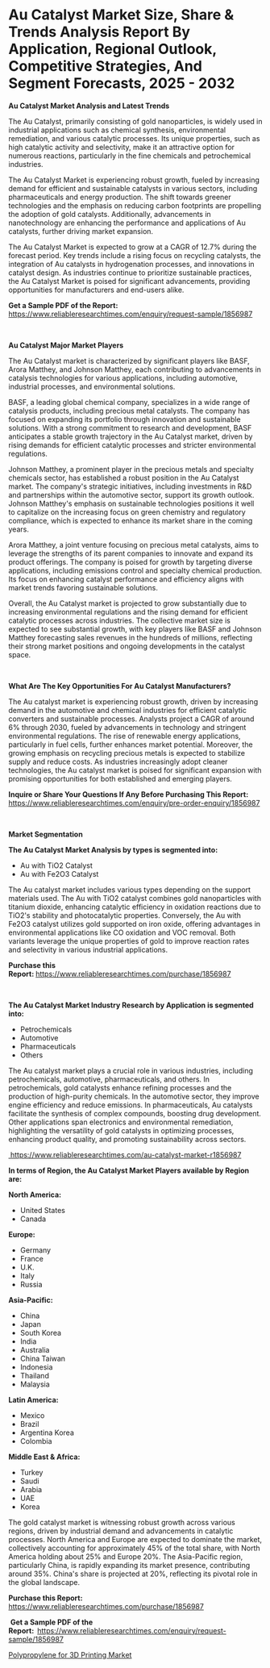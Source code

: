 <p><h1>Au Catalyst Market Size, Share & Trends Analysis Report By Application, Regional Outlook, Competitive Strategies, And Segment Forecasts, 2025 - 2032</h1></p><p><strong>Au Catalyst Market Analysis and Latest Trends</strong></p>
<p><p>The Au Catalyst, primarily consisting of gold nanoparticles, is widely used in industrial applications such as chemical synthesis, environmental remediation, and various catalytic processes. Its unique properties, such as high catalytic activity and selectivity, make it an attractive option for numerous reactions, particularly in the fine chemicals and petrochemical industries. </p><p>The Au Catalyst Market is experiencing robust growth, fueled by increasing demand for efficient and sustainable catalysts in various sectors, including pharmaceuticals and energy production. The shift towards greener technologies and the emphasis on reducing carbon footprints are propelling the adoption of gold catalysts. Additionally, advancements in nanotechnology are enhancing the performance and applications of Au catalysts, further driving market expansion.</p><p>The Au Catalyst Market is expected to grow at a CAGR of 12.7% during the forecast period. Key trends include a rising focus on recycling catalysts, the integration of Au catalysts in hydrogenation processes, and innovations in catalyst design. As industries continue to prioritize sustainable practices, the Au Catalyst Market is poised for significant advancements, providing opportunities for manufacturers and end-users alike.</p></p>
<p><strong>Get a Sample PDF of the Report:&nbsp;</strong> <a href="https://www.reliableresearchtimes.com/enquiry/request-sample/1856987?utm_campaign=2196&utm_medium=2&utm_source=Github&utm_content=ia&utm_term=01042025&utm_id=au-catalyst">https://www.reliableresearchtimes.com/enquiry/request-sample/1856987</a></p>
<p>&nbsp;</p>
<p><strong>Au Catalyst Major Market Players</strong></p>
<p><p>The Au Catalyst market is characterized by significant players like BASF, Arora Matthey, and Johnson Matthey, each contributing to advancements in catalysis technologies for various applications, including automotive, industrial processes, and environmental solutions.</p><p>BASF, a leading global chemical company, specializes in a wide range of catalysis products, including precious metal catalysts. The company has focused on expanding its portfolio through innovation and sustainable solutions. With a strong commitment to research and development, BASF anticipates a stable growth trajectory in the Au Catalyst market, driven by rising demands for efficient catalytic processes and stricter environmental regulations.</p><p>Johnson Matthey, a prominent player in the precious metals and specialty chemicals sector, has established a robust position in the Au Catalyst market. The company's strategic initiatives, including investments in R&D and partnerships within the automotive sector, support its growth outlook. Johnson Matthey's emphasis on sustainable technologies positions it well to capitalize on the increasing focus on green chemistry and regulatory compliance, which is expected to enhance its market share in the coming years.</p><p>Arora Matthey, a joint venture focusing on precious metal catalysts, aims to leverage the strengths of its parent companies to innovate and expand its product offerings. The company is poised for growth by targeting diverse applications, including emissions control and specialty chemical production. Its focus on enhancing catalyst performance and efficiency aligns with market trends favoring sustainable solutions.</p><p>Overall, the Au Catalyst market is projected to grow substantially due to increasing environmental regulations and the rising demand for efficient catalytic processes across industries. The collective market size is expected to see substantial growth, with key players like BASF and Johnson Matthey forecasting sales revenues in the hundreds of millions, reflecting their strong market positions and ongoing developments in the catalyst space.</p></p>
<p>&nbsp;</p>
<p><strong>What Are The Key Opportunities For Au Catalyst Manufacturers?</strong></p>
<p><p>The Au catalyst market is experiencing robust growth, driven by increasing demand in the automotive and chemical industries for efficient catalytic converters and sustainable processes. Analysts project a CAGR of around 6% through 2030, fueled by advancements in technology and stringent environmental regulations. The rise of renewable energy applications, particularly in fuel cells, further enhances market potential. Moreover, the growing emphasis on recycling precious metals is expected to stabilize supply and reduce costs. As industries increasingly adopt cleaner technologies, the Au catalyst market is poised for significant expansion with promising opportunities for both established and emerging players.</p></p>
<p><strong>Inquire or Share Your Questions If Any Before Purchasing This Report:</strong> <a href="https://www.reliableresearchtimes.com/enquiry/pre-order-enquiry/1856987?utm_campaign=2196&utm_medium=2&utm_source=Github&utm_content=ia&utm_term=01042025&utm_id=au-catalyst">https://www.reliableresearchtimes.com/enquiry/pre-order-enquiry/1856987</a></p>
<p>&nbsp;</p>
<p><strong>Market Segmentation</strong></p>
<p><strong>The Au Catalyst Market Analysis by types is segmented into:</strong></p>
<p><ul><li>Au with TiO2 Catalyst</li><li>Au with Fe2O3 Catalyst</li></ul></p>
<p><p>The Au catalyst market includes various types depending on the support materials used. The Au with TiO2 catalyst combines gold nanoparticles with titanium dioxide, enhancing catalytic efficiency in oxidation reactions due to TiO2's stability and photocatalytic properties. Conversely, the Au with Fe2O3 catalyst utilizes gold supported on iron oxide, offering advantages in environmental applications like CO oxidation and VOC removal. Both variants leverage the unique properties of gold to improve reaction rates and selectivity in various industrial applications.</p></p>
<p><strong>Purchase this Report:&nbsp;</strong><a href="https://www.reliableresearchtimes.com/purchase/1856987?utm_campaign=2196&utm_medium=2&utm_source=Github&utm_content=ia&utm_term=01042025&utm_id=au-catalyst">https://www.reliableresearchtimes.com/purchase/1856987</a></p>
<p>&nbsp;</p>
<p><strong>The Au Catalyst Market Industry Research by Application is segmented into:</strong></p>
<p><ul><li>Petrochemicals</li><li>Automotive</li><li>Pharmaceuticals</li><li>Others</li></ul></p>
<p><p>The Au catalyst market plays a crucial role in various industries, including petrochemicals, automotive, pharmaceuticals, and others. In petrochemicals, gold catalysts enhance refining processes and the production of high-purity chemicals. In the automotive sector, they improve engine efficiency and reduce emissions. In pharmaceuticals, Au catalysts facilitate the synthesis of complex compounds, boosting drug development. Other applications span electronics and environmental remediation, highlighting the versatility of gold catalysts in optimizing processes, enhancing product quality, and promoting sustainability across sectors.</p></p>
<p><a href="https://www.reliableresearchtimes.com/au-catalyst-market-r1856987?utm_campaign=2196&utm_medium=2&utm_source=Github&utm_content=ia&utm_term=01042025&utm_id=au-catalyst">&nbsp;https://www.reliableresearchtimes.com/au-catalyst-market-r1856987</a></p>
<p><strong>In terms of Region, the Au Catalyst Market Players available by Region are:</strong></p>
<p>
    <p> <strong> North America: </strong>
        <ul>
            <li>United States</li>
            <li>Canada</li>
        </ul>
        </p> 
    <p> <strong> Europe: </strong>
        <ul>
            <li>Germany</li>
            <li>France</li>
            <li>U.K.</li>
            <li>Italy</li>
            <li>Russia</li>
        </ul>
        </p> 
    <p> <strong> Asia-Pacific: </strong>
        <ul>
            <li>China</li>
            <li>Japan</li>
            <li>South Korea</li>
            <li>India</li>
            <li>Australia</li>
            <li>China Taiwan</li>
            <li>Indonesia</li>
            <li>Thailand</li>
            <li>Malaysia</li>
        </ul>
        </p> 
    <p> <strong> Latin America: </strong>
        <ul>
            <li>Mexico</li>
            <li>Brazil</li>
            <li>Argentina Korea</li>
            <li>Colombia</li>
        </ul>
        </p> 
    <p> <strong> Middle East & Africa: </strong>
        <ul>
            <li>Turkey</li>
            <li>Saudi</li>
            <li>Arabia</li>
            <li>UAE</li>
            <li>Korea</li>
        </ul>
    </p>
    </p>
<p><p>The gold catalyst market is witnessing robust growth across various regions, driven by industrial demand and advancements in catalytic processes. North America and Europe are expected to dominate the market, collectively accounting for approximately 45% of the total share, with North America holding about 25% and Europe 20%. The Asia-Pacific region, particularly China, is rapidly expanding its market presence, contributing around 35%. China's share is projected at 20%, reflecting its pivotal role in the global landscape.</p></p>
<p><strong>Purchase this Report: </strong><a href="https://www.reliableresearchtimes.com/purchase/1856987?utm_campaign=2196&utm_medium=2&utm_source=Github&utm_content=ia&utm_term=01042025&utm_id=au-catalyst">https://www.reliableresearchtimes.com/purchase/1856987</a></p>
<p>&nbsp;<strong>Get a Sample PDF of the Report:&nbsp;&nbsp;</strong><a href="https://www.reliableresearchtimes.com/enquiry/request-sample/1856987?utm_campaign=2196&utm_medium=2&utm_source=Github&utm_content=ia&utm_term=01042025&utm_id=au-catalyst">https://www.reliableresearchtimes.com/enquiry/request-sample/1856987</a></p>
<p><strong></strong></p>
<p><p><a href="https://github.com/MariaWashington76/Market-Research-Report-List-2/blob/main/polypropylene-for-3d-printing-market.md?utm_campaign=2196&utm_medium=2&utm_source=Github&utm_content=ia&utm_term=01042025&utm_id=au-catalyst">Polypropylene for 3D Printing Market</a></p></p>